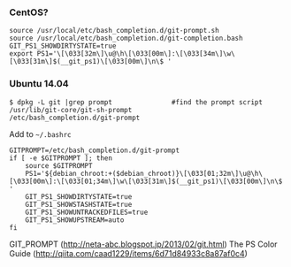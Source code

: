 
### CentOS?
```
source /usr/local/etc/bash_completion.d/git-prompt.sh
source /usr/local/etc/bash_completion.d/git-completion.bash
GIT_PS1_SHOWDIRTYSTATE=true
export PS1='\[\033[32m\]\u@\h\[\033[00m\]:\[\033[34m\]\w\[\033[31m\]$(__git_ps1)\[\033[00m\]\n\$ '
```
### Ubuntu 14.04

```
$ dpkg -L git |grep prompt               #find the prompt script
/usr/lib/git-core/git-sh-prompt
/etc/bash_completion.d/git-prompt
```

Add to `~/.bashrc`
```
GITPROMPT=/etc/bash_completion.d/git-prompt
if [ -e $GITPROMPT ]; then
    source $GITPROMPT
    PS1='${debian_chroot:+($debian_chroot)}\[\033[01;32m\]\u@\h\[\033[00m\]:\[\033[01;34m\]\w\[\033[31m\]$(__git_ps1)\[\033[00m\]\n\$ '
    GIT_PS1_SHOWDIRTYSTATE=true
    GIT_PS1_SHOWSTASHSTATE=true
    GIT_PS1_SHOWUNTRACKEDFILES=true
    GIT_PS1_SHOWUPSTREAM=auto
fi
```

GIT_PROMPT (http://neta-abc.blogspot.jp/2013/02/git.html)
The PS Color Guide (http://qiita.com/caad1229/items/6d71d84933c8a87af0c4)